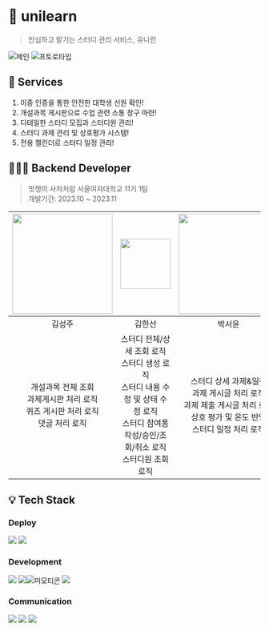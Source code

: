 # 📓 unilearn
> 안심하고 맡기는 스터디 관리 서비스, 유니런

![메인](https://github.com/likelion-unilearn/unilearn-backend/assets/86940801/16e5986b-d429-4995-bdf2-9b06c4205659)
![프토로타입](https://github.com/likelion-unilearn/unilearn-backend/assets/86940801/0e49550e-35a1-4beb-b4a7-ccba3fa6f613)


## 📔 Services
1. 이중 인증을 통한 안전한 대학생 신원 확인!
2. 개설과목 게시판으로 수업 관련 소통 창구 마련!
3. 디테일한 스터디 모집과 스터디원 관리!
4. 스터디 과제 관리 및 상호평가 시스템!
5. 전용 캘린더로 스터디 일정 관리!

## 👩🏻‍🎓 Backend Developer
> 멋쟁이 사자처럼 서울여자대학교 11기 1팀<br>개발기간: 2023.10 ~ 2023.11

|<img src="https://github.com/ppparkta/42seoul/assets/86940801/1b12cc6e-1bc1-4bf0-a24c-00e25e137cc6" width="200px">|<img src="https://github.com/ppparkta/42seoul/assets/86940801/21371a5a-525d-4515-8ad0-0e4fd8cfd5db" width="100px">|<img src="https://github.com/ppparkta/42seoul/assets/86940801/f6f96be6-9a7f-40bb-9a13-051fb1b4aecd" width="200px">|<img src="https://github.com/ppparkta/42seoul/assets/86940801/2cd359c3-d90e-41bc-aadf-a22ebfa4e9bd" width="200px">|
|:-:|:-:|:-:|:-:|
|김성주|김한선|박서윤|양수빈|
|개설과목 전체 조회<br>과제게시판 처리 로직<br>퀴즈 게시판 처리 로직<br>댓글 처리 로직|스터디 전체/상세 조회 로직<br>스터디 생성 로직<br>스터디 내용 수정 및 상태 수정 로직<br>스터디 참여폼 작성/승인/조회/취소 로직<br>스터디원 조회 로직|스터디 상세 과제&일정 <br>과제 게시글 처리 로직<br>과제 제출 게시글 처리 로직<br>상호 평가 및 온도 반영 <br>스터디 일정 처리 로직|팀 회의 일정 및 회의록 관리<br>깃이슈 교육을 통한 개발 진행도 관리<br>데이터베이스 설계 및 ORM<br>JWT 인증/인가 구현<br>지메일 SMTP 이메일 인증 절차 구현<br>사용자 수강과목CRUD API 구현<br>AWS S3 이미지 저장<br>AWS EC2 서버 배포|


## 💡 Tech Stack
### Deploy
<img src="https://img.shields.io/badge/Amazone EC2-FF9900?style=for-the-badge&logo=amazonec2&logoColor=white"> <img src="https://img.shields.io/badge/Amazone S3-569A31?style=for-the-badge&logo=amazons3&logoColor=white"> 

### Development
<img src="https://img.shields.io/badge/Spring Boot-6DB33F?style=for-the-badge&logo=springBoot&logoColor=white"> <img src="https://img.shields.io/badge/Spring Data JPA-6DB33F?style=for-the-badge&logo=SpringBoot&logoColor=white">![미모티콘](https://github.com/fjqmqjrm/unilearn-backend/assets/126189239/2bd63bd1-5b52-4a5d-8244-8a6893064592)
 <img src="https://img.shields.io/badge/Gmail SMTP-EA4335?style=for-the-badge&logo=gmail&logoColor=white"> 

### Communication
<img src="https://img.shields.io/badge/Slack-4A154B?style=for-the-badge&logo=slack&logoColor=white"> <img src="https://img.shields.io/badge/Notion-000000?style=for-the-badge&logo=notion&logoColor=white"> <img src="https://img.shields.io/badge/Discord-5865F2?style=for-the-badge&logo=discord&logoColor=white"> 

